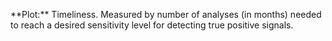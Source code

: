 <p> **Plot:** Timeliness. Measured by number of analyses (in months) needed to reach a desired sensitivity level for detecting true positive signals. </p>